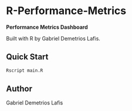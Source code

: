 # R-Performance-Metrics

**Performance Metrics Dashboard**

Built with R by Gabriel Demetrios Lafis.

## Quick Start
```bash
Rscript main.R
```

## Author
Gabriel Demetrios Lafis
